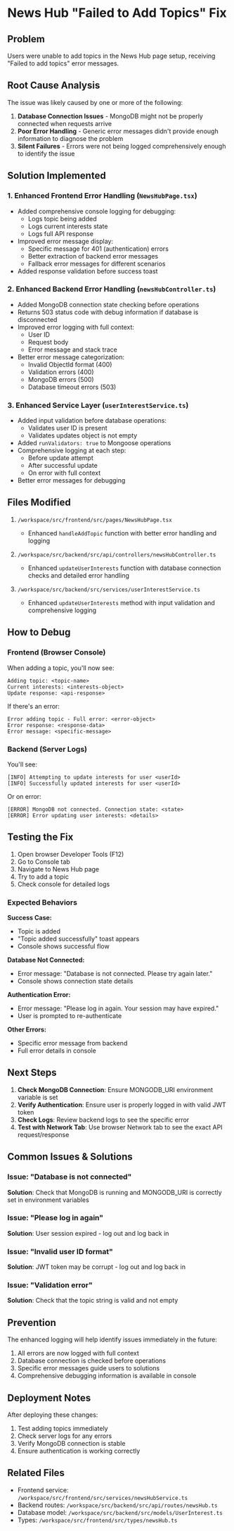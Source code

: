 # News Hub "Failed to Add Topics" Fix

## Problem
Users were unable to add topics in the News Hub page setup, receiving "Failed to add topics" error messages.

## Root Cause Analysis
The issue was likely caused by one or more of the following:

1. **Database Connection Issues** - MongoDB might not be properly connected when requests arrive
2. **Poor Error Handling** - Generic error messages didn't provide enough information to diagnose the problem
3. **Silent Failures** - Errors were not being logged comprehensively enough to identify the issue

## Solution Implemented

### 1. Enhanced Frontend Error Handling (`NewsHubPage.tsx`)
- Added comprehensive console logging for debugging:
  - Logs topic being added
  - Logs current interests state
  - Logs full API response
- Improved error message display:
  - Specific message for 401 (authentication) errors
  - Better extraction of backend error messages
  - Fallback error messages for different scenarios
- Added response validation before success toast

### 2. Enhanced Backend Error Handling (`newsHubController.ts`)
- Added MongoDB connection state checking before operations
- Returns 503 status code with debug information if database is disconnected
- Improved error logging with full context:
  - User ID
  - Request body
  - Error message and stack trace
- Better error message categorization:
  - Invalid ObjectId format (400)
  - Validation errors (400)
  - MongoDB errors (500)
  - Database timeout errors (503)

### 3. Enhanced Service Layer (`userInterestService.ts`)
- Added input validation before database operations:
  - Validates user ID is present
  - Validates updates object is not empty
- Added `runValidators: true` to Mongoose operations
- Comprehensive logging at each step:
  - Before update attempt
  - After successful update
  - On error with full context
- Better error messages for debugging

## Files Modified

1. `/workspace/src/frontend/src/pages/NewsHubPage.tsx`
   - Enhanced `handleAddTopic` function with better error handling and logging

2. `/workspace/src/backend/src/api/controllers/newsHubController.ts`
   - Enhanced `updateUserInterests` function with database connection checks and detailed error handling

3. `/workspace/src/backend/src/services/userInterestService.ts`
   - Enhanced `updateUserInterests` method with input validation and comprehensive logging

## How to Debug

### Frontend (Browser Console)
When adding a topic, you'll now see:
```
Adding topic: <topic-name>
Current interests: <interests-object>
Update response: <api-response>
```

If there's an error:
```
Error adding topic - Full error: <error-object>
Error response: <response-data>
Error message: <specific-message>
```

### Backend (Server Logs)
You'll see:
```
[INFO] Attempting to update interests for user <userId>
[INFO] Successfully updated interests for user <userId>
```

Or on error:
```
[ERROR] MongoDB not connected. Connection state: <state>
[ERROR] Error updating user interests: <details>
```

## Testing the Fix

1. Open browser Developer Tools (F12)
2. Go to Console tab
3. Navigate to News Hub page
4. Try to add a topic
5. Check console for detailed logs

### Expected Behaviors

**Success Case:**
- Topic is added
- "Topic added successfully" toast appears
- Console shows successful flow

**Database Not Connected:**
- Error message: "Database is not connected. Please try again later."
- Console shows connection state details

**Authentication Error:**
- Error message: "Please log in again. Your session may have expired."
- User is prompted to re-authenticate

**Other Errors:**
- Specific error message from backend
- Full error details in console

## Next Steps

1. **Check MongoDB Connection**: Ensure MONGODB_URI environment variable is set
2. **Verify Authentication**: Ensure user is properly logged in with valid JWT token
3. **Check Logs**: Review backend logs to see the specific error
4. **Test with Network Tab**: Use browser Network tab to see the exact API request/response

## Common Issues & Solutions

### Issue: "Database is not connected"
**Solution**: Check that MongoDB is running and MONGODB_URI is correctly set in environment variables

### Issue: "Please log in again"
**Solution**: User session expired - log out and log back in

### Issue: "Invalid user ID format"
**Solution**: JWT token may be corrupt - log out and log back in

### Issue: "Validation error"
**Solution**: Check that the topic string is valid and not empty

## Prevention

The enhanced logging will help identify issues immediately in the future:
1. All errors are now logged with full context
2. Database connection is checked before operations
3. Specific error messages guide users to solutions
4. Comprehensive debugging information is available in console

## Deployment Notes

After deploying these changes:
1. Test adding topics immediately
2. Check server logs for any errors
3. Verify MongoDB connection is stable
4. Ensure authentication is working correctly

## Related Files

- Frontend service: `/workspace/src/frontend/src/services/newsHubService.ts`
- Backend routes: `/workspace/src/backend/src/api/routes/newsHub.ts`
- Database model: `/workspace/src/backend/src/models/UserInterest.ts`
- Types: `/workspace/src/frontend/src/types/newsHub.ts`
